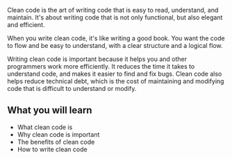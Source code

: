 Clean code is the art of writing code that is easy to read, understand, and maintain. It's about writing code that is not only functional, but also elegant and efficient.

When you write clean code, it's like writing a good book. You want the code to flow and be easy to understand, with a clear structure and a logical flow.

Writing clean code is important because it helps you and other programmers work more efficiently. It reduces the time it takes to understand code, and makes it easier to find and fix bugs. Clean code also helps reduce technical debt, which is the cost of maintaining and modifying code that is difficult to understand or modify.

## What you will learn

- What clean code is
- Why clean code is important
- The benefits of clean code
- How to write clean code